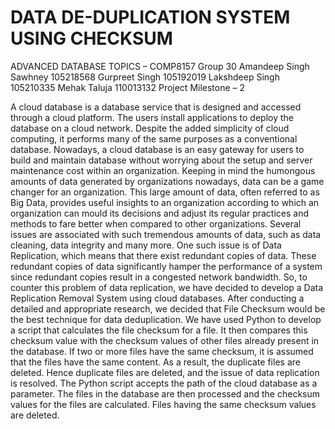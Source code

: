 # DATA DE-DUPLICATION SYSTEM USING CHECKSUM
ADVANCED DATABASE TOPICS – COMP8157
Group 30
Amandeep Singh Sawhney	105218568
Gurpreet Singh	105192019
Lakshdeep Singh	105210335
Mehak Taluja	110013132
Project Milestone – 2

A cloud database is a database service that is designed and accessed through a cloud platform. The users install applications to deploy the database on
a cloud network. Despite the added simplicity of cloud computing, it performs many of the same purposes as a conventional database. Nowadays, a cloud database
is an easy gateway for users to build and maintain database without worrying about the setup and server maintenance cost within an organization.
Keeping in mind the humongous amounts of data generated by organizations nowadays, data can be a game changer for an organization. This large amount of data, 
often referred to as Big Data, provides useful insights to an organization according to which an organization can mould its decisions and adjust its regular 
practices and methods to fare better when compared to other organizations. Several issues are associated with such tremendous amounts of data, such as data 
cleaning, data integrity and many more. One such issue is of Data Replication, which means that there exist redundant copies of data. These redundant copies of
data significantly hamper the performance of a system since redundant copies result in a congested network bandwidth.
So, to counter this problem of data replication, we have decided to develop a Data Replication Removal System using cloud databases. After conducting a detailed
and appropriate research, we decided that File Checksum would be the best technique for data deduplication. We have used Python to develop a script that 
calculates the file checksum for a file. It then compares this checksum value with the checksum values of other files already present in the database. If two 
or more files have the same checksum, it is assumed that the files have the same content. As a result, the duplicate files are deleted. Hence duplicate files 
are deleted, and the issue of data replication is resolved. The Python script accepts the path of the cloud database as a parameter. The files in the database 
are then processed and the checksum values for the files are calculated. Files having the same checksum values are deleted. 
